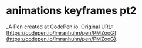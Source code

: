 # animations keyframes pt2
 _A Pen created at CodePen.io. Original URL: [https://codepen.io/imranhuhn/pen/PMZooG](https://codepen.io/imranhuhn/pen/PMZooG).

 